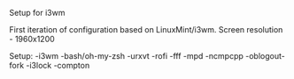 Setup for i3wm

First iteration of configuration based on LinuxMint/i3wm.
Screen resolution - 1960x1200

Setup:
    -i3wm
    -bash/oh-my-zsh
    -urxvt
    -rofi
    -fff
    -mpd
    -ncmpcpp
    -oblogout-fork
    -i3lock
    -compton
